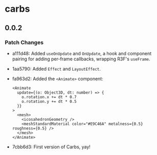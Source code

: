 # carbs

## 0.0.2

### Patch Changes

- a111d48: Added `useOnUpdate` and `OnUpdate`, a hook and component pairing for adding per-frame callbacks, wrapping R3F's `useFrame`.
- 1aa5790: Added `Effect` and `LayoutEffect`.
- fa963d2: Added the `<Animate>` component:

  ```tsx
  <Animate
    update={(o: Object3D, dt: number) => {
      o.rotation.x += dt * 0.7
      o.rotation.y += dt * 0.5
    }}
  >
    <mesh>
      <icosahedronGeometry />
      <meshStandardMaterial color="#E9C46A" metalness={0.5} roughness={0.5} />
    </mesh>
  </Animate>
  ```

- 7cbb6d3: First version of Carbs, yay!
